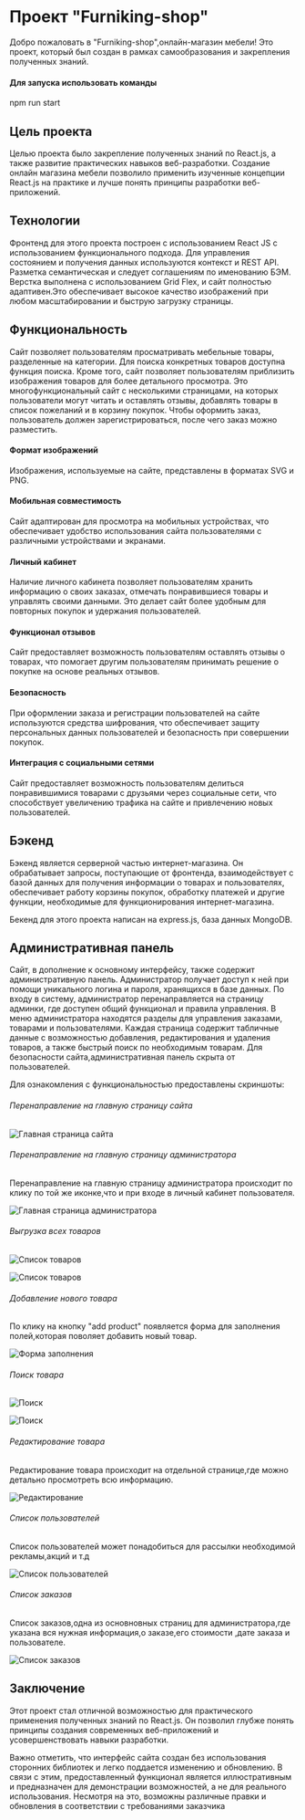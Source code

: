 # Проект "Furniking-shop"

 Добро пожаловать в "Furniking-shop",онлайн-магазин мебели! Это проект, который был создан в рамках самообразования и закрепления полученных знаний.

 #### Для запуска использовать команды

 npm run start

## Цель проекта

 Целью проекта было закрепление полученных знаний по React.js, а также развитие практических навыков веб-разработки. Создание онлайн магазина мебели позволило применить изученные концепции React.js на практике и лучше понять принципы разработки веб-приложений.

## Технологии

 Фронтенд для этого проекта построен с использованием React JS с использованием функционального подхода. Для управления состоянием и получения данных используются контекст и REST API. Разметка семантическая и следует соглашениям по именованию БЭМ. Верстка выполнена с использованием Grid Flex, и сайт полностью адаптивен.Это обеспечивает высокое качество изображений при любом масштабировании и быструю загрузку страницы.

## Функциональность

 Сайт позволяет пользователям просматривать мебельные товары, разделенные на категории. Для поиска конкретных товаров доступна функция поиска. Кроме того, сайт позволяет пользователям приблизить изображения товаров для    более детального просмотра. Это многофункциональный сайт с несколькими страницами, на которых пользователи могут читать и оставлять отзывы, добавлять товары в список пожеланий и в корзину покупок. Чтобы оформить заказ, пользователь должен зарегистрироваться, после чего заказ можно разместить.

#### Формат изображений

 Изображения, используемые на сайте, представлены в форматах SVG и PNG.

#### Мобильная совместимость

 Сайт адаптирован для просмотра на мобильных устройствах, что обеспечивает удобство использования сайта пользователями с различными устройствами и экранами.

#### Личный кабинет

 Наличие личного кабинета позволяет пользователям хранить информацию о своих заказах, отмечать понравившиеся товары и управлять своими данными. Это делает сайт более удобным для повторных покупок и удержания пользователей.

#### Функционал отзывов

 Сайт предоставляет возможность пользователям оставлять отзывы о товарах, что помогает другим пользователям принимать решение о покупке на основе реальных отзывов.

#### Безопасность

 При оформлении заказа и регистрации пользователей на сайте используются средства шифрования, что обеспечивает защиту персональных данных пользователей и безопасность при совершении покупок.

#### Интеграция с социальными сетями

 Сайт предоставляет возможность пользователям делиться понравившимися товарами с друзьями через социальные сети, что способствует увеличению трафика на сайте и привлечению новых пользователей.

## Бэкенд
 Бэкенд является серверной частью интернет-магазина. Он обрабатывает запросы, поступающие от фронтенда, взаимодействует с базой данных для получения информации о товарах и пользователях, обеспечивает работу корзины покупок, обработку платежей и другие функции, необходимые для функционирования интернет-магазина.

 Бекенд для этого проекта написан на express.js, база данных MongoDB.

 [1]: https://github.com/20maribel22/react-mesto-auth.git "Бэкенд"

## Административная панель

 Сайт, в дополнение к основному интерфейсу, также содержит административную панель. Администратор получает доступ к ней при помощи уникального логина и пароля, хранящихся в базе данных. По входу в систему, администратор перенаправляется на страницу админки, где доступен общий функционал и правила управления. В меню администратора находятся разделы для управления заказами, товарами и пользователями. Каждая страница содержит табличные данные с возможностью добавления, редактирования и удаления товаров, а также быстрый поиск по необходимым товарам. Для безопасности сайта,административная панель скрыта от пользователей.

 Для ознакомления с функциональностью предоставлены скриншоты:

 ###### Перенаправление на главную страницу сайта

  ![Главная страница сайта](./public/image/photo/admin/вход.png "Перенаправление на главную страницу сайта после авторизации")

 ###### Перенаправление на главную страницу администратора

   Перенаправление на главную страницу администратора происходит по клику по той же иконке,что и при входе в личный кабинет пользователя.

   ![Главная страница администратора](./public/image/photo/admin/главная%20страница.png "Правила для администратора")

###### Выгрузка всех товаров

   ![Список товаров](./public/image/photo/admin/все%20товары.png "Выгрузка всех товаров,где можно удалить,обновить товар")

   ![Список товаров](./public/image/photo/admin/все%20товары1.png "Выгрузка всех товаров,где можно удалить,обновить товар(продолжение)")

  ###### Добавление нового товара

   По клику на кнопку "add product" появляется форма для заполнения полей,которая поволяет добавить новый товар.

   ![Форма заполнения](./public/image/photo/admin/добавление%20товара.png "Добавление нового товара")

   ###### Поиск товара

   ![Поиск](./public/image/photo/admin/поиск%20.png "Поиск товара")

   ![Поиск](./public/image/photo/admin/поиск1.png "Поиск товара(продолжение)")

   ###### Редактирование товара

   Редактирование товара происходит на отдельной странице,где можно детально просмотреть всю информацию.

   ![Редактирование](./public/image/photo/admin/обновление%20товара.png "Редактирование товара")

   ###### Список пользователей

   Список пользователей может понадобиться для рассылки необходимой рекламы,акций и т.д

   ![Список пользователей](./public/image/photo/admin/пользователи.png "Список пользователей")

  ###### Список заказов

   Список заказов,одна из основновных страниц для администратора,где указана вся нужная информация,о заказе,его стоимости ,дате заказа и пользователе.

   ![Список заказов](./public/image/photo/admin/заказы.png "Список заказов")

## Заключение

 Этот проект стал отличной возможностью для практического применения полученных знаний по React.js. Он позволил глубже понять принципы создания современных веб-приложений и усовершенствовать навыки разработки.

 Важно отметить, что интерфейс сайта создан без использования сторонних библиотек и легко поддается изменению и обновлению. В связи с этим, предоставленный функционал является иллюстративным и предназначен для демонстрации возможностей, а не для реального использования. Несмотря на это, возможны различные правки и обновления в соответствии с требованиями заказчика

